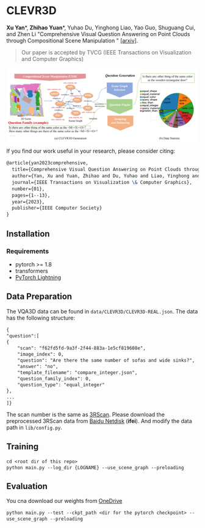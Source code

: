 # CLEVR3D

**Xu Yan***, **Zhihao Yuan***, Yuhao Du, Yinghong Liao, Yao Guo, Shuguang Cui, and Zhen Li 
"Comprehensive Visual Question Answering on Point Clouds through Compositional Scene Manipulation
" [[arxiv]](https://arxiv.org/pdf/2112.11691.pdf).

> Our paper is accepted by TVCG (IEEE Transactions on Visualization and Computer Graphics)

 ![image](img/fig1.png)
 
 
If you find our work useful in your research, please consider citing:
```latex
@article{yan2023comprehensive,
  title={Comprehensive Visual Question Answering on Point Clouds through Compositional Scene Manipulation},
  author={Yan, Xu and Yuan, Zhihao and Du, Yuhao and Liao, Yinghong and Guo, Yao and Cui, Shuguang and Li, Zhen},
  journal={IEEE Transactions on Visualization \& Computer Graphics},
  number={01},
  pages={1--13},
  year={2023},
  publisher={IEEE Computer Society}
}
```


## Installation

### Requirements
- pytorch >= 1.8 
- transformers
- [PyTorch Lightning](https://lightning.ai/docs/pytorch/stable/)

## Data Preparation
The VQA3D data can be found in `data/CLEVR3D/CLEVR3D-REAL.json`. The data has the following structure:
```
{
"question":[
{
    "scan": "f62fd5fd-9a3f-2f44-883a-1e5cf819608e",
    "image_index": 0,
    "question": "Are there the same number of sofas and wide sinks?",
    "answer": "no",
    "template_filename": "compare_integer.json",
    "question_family_index": 0,
    "question_type": "equal_integer"
},
...
]}
```
The scan number is the same as [3RScan](https://github.com/WaldJohannaU/3RScan).
Please download the preprocessed 3RScan data from [Baidu Netdisk](https://pan.baidu.com/s/1q-K79cEeHzUaBJ1ZjkNxvw) (**ifei**). And modify the data path in `lib/config.py`.

## Training
```shell
cd <root dir of this repo>
python main.py --log_dir {LOGNAME} --use_scene_graph --preloading
```


## Evaluation
You cna download our weights from [OneDrive](https://cuhko365-my.sharepoint.com/:u:/g/personal/221019046_link_cuhk_edu_cn/EUZZSwJPTD9Btep3Z2lYa10BqxXJ4ecJydWa_pX5YQk9DQ?e=SkznPm)
```shell
python main.py --test --ckpt_path <dir for the pytorch checkpoint> --use_scene_graph --preloading
```
